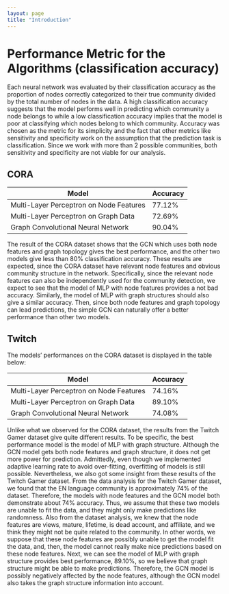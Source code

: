 ```yaml
---
layout: page
title: "Introduction"
---
```


# Performance Metric for the Algorithms (classification accuracy)

Each neural network was evaluated by their classification accuracy as the proportion of nodes correctly categorized to their true community divided by the total number of nodes in the data. A high classification accuracy suggests that the model performs well in predicting which community a node belongs to while a low classification accuracy implies that the model is poor at classifying which nodes belong to which community. Accuracy was chosen as the metric for its simplicity and the fact that other metrics like sensitivity and specificity work on the assumption that the prediction task is classification. Since we work with more than 2 possible communities, both sensitivity and specificity are not viable for our analysis.

## CORA

| Model         | Accuracy         |
|------------------|------------------|
| Multi-Layer Perceptron on Node Features      | 77.12%     |
| Multi-Layer Perceptron on Graph Data     | 72.69%      |
| Graph Convolutional Neural Network     | 90.04%      |

The result of the CORA dataset shows that the GCN which uses both node features and graph topology gives the best performance, and the other two models give less than 80% classification accuracy. These results are expected, since the CORA dataset have relevant node features and obvious community structure in the network. Specifically, since the relevant node features can also be independently used for the community detection, we expect to see that the model of MLP with node features provides a not bad accuracy. Similarly, the model of MLP with graph structures should also give a similar accuracy. Then, since both node features and graph topology can lead predictions, the simple GCN can naturally offer a better performance than other two models.

## Twitch

The models’ performances on the CORA dataset is displayed in the table below:

| Model         | Accuracy         |
|------------------|------------------|
| Multi-Layer Perceptron on Node Features      | 74.16%     |
| Multi-Layer Perceptron on Graph Data     | 89.10%      |
| Graph Convolutional Neural Network     | 74.08%      |

Unlike what we observed for the CORA dataset, the results from the Twitch Gamer dataset give quite different results. To be specific, the best performance model is the model of MLP with graph structure. Although the GCN model gets both node features and graph structure, it does not get more power for prediction. Admittedly, even though we implemented adaptive learning rate to avoid over-fitting,  overfitting of models is still possible. Nevertheless, we also got some insight from these results of the Twitch Gamer dataset. From the data analysis for the Twitch Gamer dataset, we found that the EN language community is approximately 74% of the dataset. Therefore, the models with node features and the GCN model both demonstrate about 74% accuracy. Thus, we assume that these two models are unable to fit the data, and they might only make predictions like randomness. Also from the dataset analysis, we knew that the node features are views, mature, lifetime, is dead account, and affiliate, and we think they might not be quite related to the community. In other words, we suppose that these node features are possibly unable to get the model fit the data, and, then, the model cannot really make nice predictions based on these node features. Next, we can see the model of MLP with graph structure provides best performance, 89.10%, so we believe that graph structure might be able to make predictions. Therefore, the GCN model is possibly negatively affected by the node features, although the GCN model also takes the graph structure information into account.
